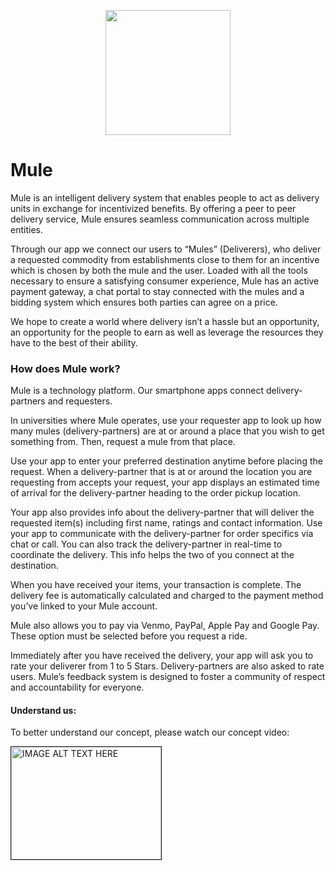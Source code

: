 <p align="center">
  <img width="200" height="200" src="https://github.com/whisperingmule/mule-app/blob/update-readme/assets/images/logo.png">
</p>

# Mule

Mule is an intelligent delivery system that enables people to act as delivery units in
exchange for incentivized benefits. By offering a peer to peer delivery service,
Mule ensures seamless communication across multiple entities.

Through our app we connect our users to “Mules” (Deliverers), who deliver a
requested commodity from establishments close to them for an incentive which is
chosen by both the mule and the user. Loaded with all the tools necessary to ensure
a satisfying consumer experience, Mule has an active payment gateway, a chat
portal to stay connected with the mules and a bidding system which ensures both
parties can agree on a price.

We hope to create a world where delivery isn’t a hassle but an opportunity, an
opportunity for the people to earn as well as leverage the resources they have to the
best of their ability.

### How does Mule work?

Mule is a technology platform. Our smartphone apps connect delivery-partners and
requesters.

In universities where Mule operates, use your requester app to look up how many
mules (delivery-partners) are at or around a place that you wish to get something
from. Then, request a mule from that place.

Use your app to enter your preferred destination anytime before placing the
request. When a delivery-partner that is at or around the location you are
requesting from accepts your request, your app displays an estimated time of
arrival for the delivery-partner heading to the order pickup location.

Your app also provides info about the delivery-partner that will deliver the
requested item(s) including first name, ratings and contact information. Use your
app to communicate with the delivery-partner for order specifics via chat or call.
You can also track the delivery-partner in real-time to coordinate the delivery. This
info helps the two of you connect at the destination.

When you have received your items, your transaction is complete. The delivery fee
is automatically calculated and charged to the payment method you’ve linked to
your Mule account.

Mule also allows you to pay via Venmo, PayPal, Apple Pay and Google Pay.
These option must be selected before you request a ride.

Immediately after you have received the delivery, your app will ask you to rate
your deliverer from 1 to 5 Stars. Delivery-partners are also asked to rate users.
Mule’s feedback system is designed to foster a community of respect and
accountability for everyone.

#### Understand us:

To better understand our concept, please watch our concept video:

<a href="http://www.youtube.com/watch?feature=player_embedded&v=zdTL0JeCp8Q
" target="_blank"><img src="http://img.youtube.com/vi/zdTL0JeCp8Q/0.jpg" 
alt="IMAGE ALT TEXT HERE" width="240" height="180" border="1" /></a>

